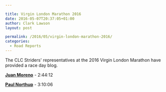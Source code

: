 ```yaml
---

title: Virgin London Marathon 2016
date: 2016-05-07T20:37:05+01:00
author: Clark Lawson
layout: post

permalink: /2016/05/virgin-london-marathon-2016/
categories:
  - Road Reports
---
```

The CLC Striders' representatives at the 2016 Virgin London Marathon have provided a race day blog.<!--more-->

**[Juan Moreno](http://www.clcstriders-runningclub.co.uk/2016/05/juan-moreno-vlm-2016-race-day)** - 2:44:12

**[Paul Northup](http://www.clcstriders-runningclub.co.uk/2016/05/paul-northup-vlm-2016-race-day)** - 3:10:06
